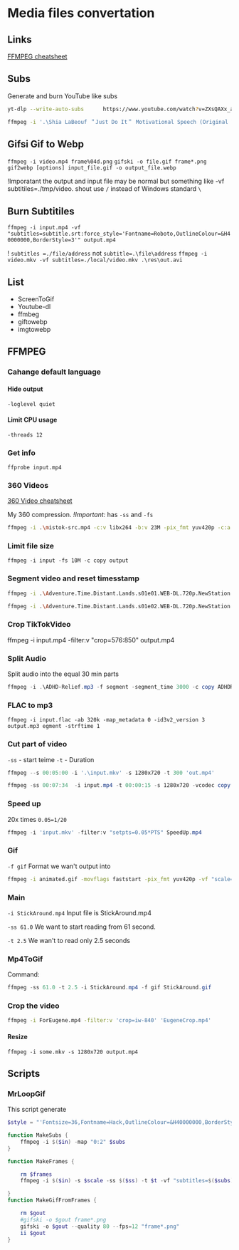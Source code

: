 # Media files convertation



## Links

[FFMPEG cheatsheet](https://gist.github.com/nickkraakman/e351f3c917ab1991b7c9339e10578049)

## Subs

Generate and burn YouTube like subs

```bash
yt-dlp --write-auto-subs      https://www.youtube.com/watch?v=ZXsQAXx_ao0

ffmpeg -i '.\Shia LaBeouf ＂Just Do It＂ Motivational Speech (Original Video by LaBeouf, Rönkkö & Turner) [ZXsQAXx_ao0].mp4' -vf "subtitles=DoIt.vtt:force_style='Fontsize=24,Fontname=Roboto,OutlineColour=&H40000000,BorderStyle=3'"  DoIt.mp4
```

## Gifsi Gif to Webp

`ffmpeg -i video.mp4 frame%04d.png`
`gifski -o file.gif frame*.png`
`gif2webp [options] input_file.gif -o output_file.webp`

!Imporatant the output and input file may be normal but something like -vf subtitiles=./tmp/video. shout use `/` instead of Windows standard `\`


## Burn Subtitiles

`ffmpeg -i input.mp4 -vf "subtitles=subtitle.srt:force_style='Fontname=Roboto,OutlineColour=&H40000000,BorderStyle=3'" output.mp4`


! `subtitles =./file/address` not `subtitle=.\file\address`
`ffmpeg -i video.mkv -vf subtitles=./local/video.mkv .\res\out.avi`

## List

- ScreenToGif
- Youtube-dl
- ffmbeg
- giftowebp
- imgtowebp

## FFMPEG

### Cahange default language

#### Hide output

`-loglevel quiet`

#### Limit CPU usage

`-threads 12 `

### Get info

`ffprobe input.mp4`

### 360 Videos

[360 Video cheatsheet](https://gist.github.com/nickkraakman/e351f3c917ab1991b7c9339e10578049)

My 360 compression. 
*!Important:* has `-ss` and `-fs` 
```bash
ffmpeg -i .\mistok-src.mp4 -c:v libx264 -b:v 23M -pix_fmt yuv420p -c:a aac -b:a 192K -ss 03 -fs 90M mistok-5.mp4
```


### Limit file size
`ffmpeg -i input -fs 10M -c copy output`

###  Segment video and reset timesstamp
```bash
ffmpeg -i .\Adventure.Time.Distant.Lands.s01e01.WEB-DL.720p.NewStation.mkv -f segment -strttime 1 -segment_time 15:00 -c copy -reset_timestamps 1 E01-%03d.mp4
```

```bash
ffmpeg -i .\Adventure.Time.Distant.Lands.s01e02.WEB-DL.720p.NewStation.mkv -vf subtitles=Adventure.Time.Distant.Lands.s01e02.WEB-DL.720p.NewStation.mkv -ss 37:47 -d 01:00   SubTest.mp4
```


### Crop TikTokVideo 

ffmpeg -i input.mp4 -filter:v "crop=576:850" output.mp4

### Split Audio

Split audio into the equal 30 min parts

```powershell
ffmpeg -i .\ADHD-Relief.mp3 -f segment -segment_time 3000 -c copy ADHDRelief%03d.mp3
```
### FLAC to mp3

`ffmpeg -i input.flac -ab 320k -map_metadata 0 -id3v2_version 3 output.mp3
egment -strftime 1`

### 


### Cut part of video 
`-ss` - start teime
`-t` - Duration 

```powershell
ffmpeg --s 00:05:00 -i '.\input.mkv' -s 1280x720 -t 300 'out.mp4'
```
```powershell
ffmpeg -ss 00:07:34  -i input.mp4 -t 00:00:15 -s 1280x720 -vcodec copy -acodec copy output.mp4
```

### Speed up 

20x times `0.05=1/20`

```powershell
ffmpeg -i 'input.mkv' -filter:v "setpts=0.05*PTS" SpeedUp.mp4
```

### Gif
`-f gif` 
Format we wan't output into

```bash
ffmpeg -i animated.gif -movflags faststart -pix_fmt yuv420p -vf "scale=trunc(iw/2)*2:trunc(ih/2)*2" video.mp4
```
### Main

`-i StickAround.mp4`
Input file is StickAround.mp4


`-ss 61.0` 
We want to start reading  from 61 second.

`-t 2.5`
We wan't to read only 2.5 seconds

### Mp4ToGif

Command:

```powershell 
ffmpeg -ss 61.0 -t 2.5 -i StickAround.mp4 -f gif StickAround.gif 
```

### Crop the video
```bash
ffmpeg -i ForEugene.mp4 -filter:v 'crop=iw-840' 'EugeneCrop.mp4'
```

#### Resize

`ffmpeg -i some.mkv -s 1280x720 output.mp4`

## Scripts

### MrLoopGif

This script generate

```PowerShell
$style = "'Fontsize=36,Fontname=Hack,OutlineColour=&H40000000,BorderStyle=3'"

function MakeSubs {
	ffmpeg -i $($in) -map "0:2" $subs
}

function MakeFrames {

	rm $frames
	ffmpeg -i $($in) -s $scale -ss $($ss) -t $t -vf "subtitles=$($subs):force_style=$($style), fps=12" 'frame%04d.png'

}
function MakeGifFromFrames {

	rm $gout
	#gifski -o $gout frame*.png
	gifski -o $gout --quality 80 --fps=12 "frame*.png" 
	ii $gout
}
```
